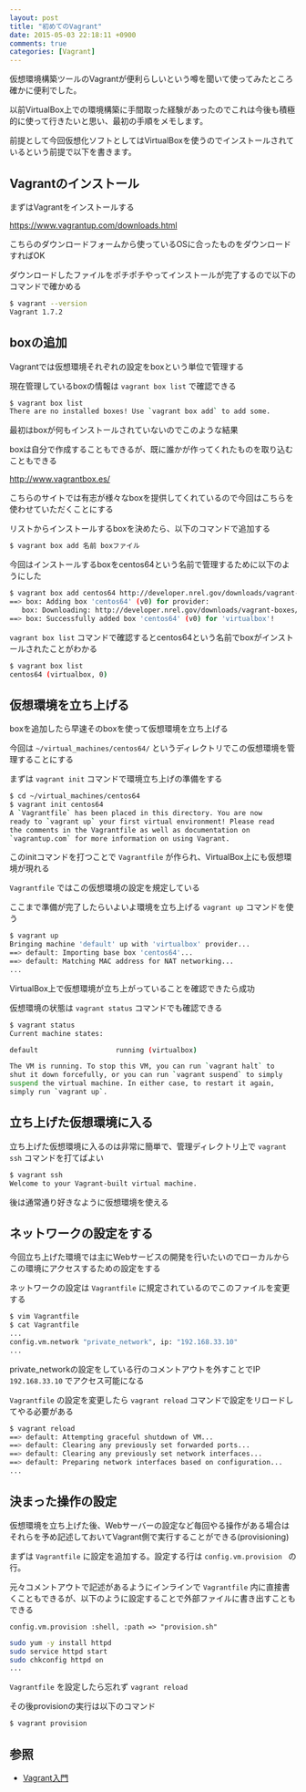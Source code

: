 ```yaml
---
layout: post
title: "初めてのVagrant"
date: 2015-05-03 22:18:11 +0900
comments: true
categories: [Vagrant]
---
```

仮想環境構築ツールのVagrantが便利らしいという噂を聞いて使ってみたところ確かに便利でした。

以前VirtualBox上での環境構築に手間取った経験があったのでこれは今後も積極的に使って行きたいと思い、最初の手順をメモします。

前提として今回仮想化ソフトとしてはVirtualBoxを使うのでインストールされているという前提で以下を書きます。

## Vagrantのインストール
まずはVagrantをインストールする

https://www.vagrantup.com/downloads.html

こちらのダウンロードフォームから使っているOSに合ったものをダウンロードすればOK

ダウンロードしたファイルをポチポチやってインストールが完了するので以下のコマンドで確かめる

```bash
$ vagrant --version
Vagrant 1.7.2
```

## boxの追加
Vagrantでは仮想環境それぞれの設定をboxという単位で管理する

現在管理しているboxの情報は ``` vagrant box list ``` で確認できる

```bash
$ vagrant box list
There are no installed boxes! Use `vagrant box add` to add some.
```

最初はboxが何もインストールされていないのでこのような結果

boxは自分で作成することもできるが、既に誰かが作ってくれたものを取り込むこともできる

http://www.vagrantbox.es/

こちらのサイトでは有志が様々なboxを提供してくれているので今回はこちらを使わせていただくことにする

リストからインストールするboxを決めたら、以下のコマンドで追加する

```bash
$ vagrant box add 名前 boxファイル
```

今回はインストールするboxをcentos64という名前で管理するために以下のようにした

```bash
$ vagrant box add centos64 http://developer.nrel.gov/downloads/vagrant-boxes/CentOS-6.4-x86_64-v20131103.box
==> box: Adding box 'centos64' (v0) for provider: 
   box: Downloading: http://developer.nrel.gov/downloads/vagrant-boxes/CentOS-6.4-x86_64-v20131103.box
==> box: Successfully added box 'centos64' (v0) for 'virtualbox'!
```

 ``` vagrant box list ``` コマンドで確認するとcentos64という名前でboxがインストールされたことがわかる

```bash
$ vagrant box list
centos64 (virtualbox, 0)
```

## 仮想環境を立ち上げる
boxを追加したら早速そのboxを使って仮想環境を立ち上げる

今回は ``` ~/virtual_machines/centos64/ ``` というディレクトリでこの仮想環境を管理することにする

まずは ``` vagrant init ``` コマンドで環境立ち上げの準備をする

```bash
$ cd ~/virtual_machines/centos64
$ vagrant init centos64
A `Vagrantfile` has been placed in this directory. You are now
ready to `vagrant up` your first virtual environment! Please read
the comments in the Vagrantfile as well as documentation on
`vagrantup.com` for more information on using Vagrant.
```

このinitコマンドを打つことで ``` Vagrantfile ``` が作られ、VirtualBox上にも仮想環境が現れる

 ``` Vagrantfile ``` ではこの仮想環境の設定を規定している

ここまで準備が完了したらいよいよ環境を立ち上げる ``` vagrant up ``` コマンドを使う

```bash
$ vagrant up
Bringing machine 'default' up with 'virtualbox' provider...
==> default: Importing base box 'centos64'...
==> default: Matching MAC address for NAT networking...
...
```

VirtualBox上で仮想環境が立ち上がっていることを確認できたら成功

仮想環境の状態は ``` vagrant status ``` コマンドでも確認できる

```bash
$ vagrant status
Current machine states:

default                   running (virtualbox)

The VM is running. To stop this VM, you can run `vagrant halt` to
shut it down forcefully, or you can run `vagrant suspend` to simply
suspend the virtual machine. In either case, to restart it again,
simply run `vagrant up`.
```


## 立ち上げた仮想環境に入る
立ち上げた仮想環境に入るのは非常に簡単で、管理ディレクトリ上で ``` vagrant ssh ``` コマンドを打てばよい

```bash
$ vagrant ssh
Welcome to your Vagrant-built virtual machine.
```

後は通常通り好きなように仮想環境を使える


## ネットワークの設定をする
今回立ち上げた環境では主にWebサービスの開発を行いたいのでローカルからこの環境にアクセスするための設定をする

ネットワークの設定は ``` Vagrantfile ``` に規定されているのでこのファイルを変更する

```bash
$ vim Vagrantfile
$ cat Vagrantfile
...
config.vm.network "private_network", ip: "192.168.33.10"
...
```

private_networkの設定をしている行のコメントアウトを外すことでIP ``` 192.168.33.10 ``` でアクセス可能になる

 ``` Vagrantfile ``` の設定を変更したら ``` vagrant reload ``` コマンドで設定をリロードしてやる必要がある

```bash
$ vagrant reload
==> default: Attempting graceful shutdown of VM...
==> default: Clearing any previously set forwarded ports...
==> default: Clearing any previously set network interfaces...
==> default: Preparing network interfaces based on configuration...
...
```


## 決まった操作の設定
仮想環境を立ち上げた後、Webサーバーの設定など毎回やる操作がある場合はそれらを予め記述しておいてVagrant側で実行することができる(provisioning)

まずは ``` Vagrantfile ``` に設定を追加する。設定する行は ```config.vm.provision ``` の行。

元々コメントアウトで記述があるようにインラインで ``` Vagrantfile ``` 内に直接書くこともできるが、以下のように設定することで外部ファイルに書き出すこともできる

```
config.vm.provision :shell, :path => "provision.sh"
```

```bash provision.sh
sudo yum -y install httpd
sudo service httpd start
sudo chkconfig httpd on
...
```

 ``` Vagrantfile ``` を設定したら忘れず ``` vagrant reload ```

その後provisionの実行は以下のコマンド

```bash
$ vagrant provision
```

## 参照
* [Vagrant入門](http://dotinstall.com/lessons/basic_vagrant)

